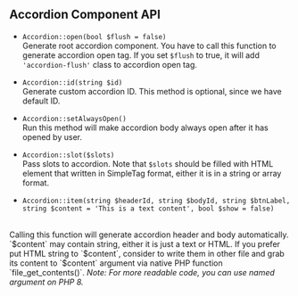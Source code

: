 ## Accordion Component API

- `Accordion::open(bool $flush = false)`
<br>Generate root accordion component. You have to call this function to generate accordion open tag. If you set `$flush` to true, it will add `'accordion-flush'` class to accordion open tag.

- `Accordion::id(string $id)`<br>
Generate custom accordion ID. This method is optional, since we have default ID.

- `Accordion::setAlwaysOpen()`<br>
Run this method will make accordion body always open after it has opened by user.

- `Accordion::slot($slots)` <br>
Pass slots to accordion. Note that `$slots` should be filled with HTML element that written in SimpleTag format, either it is in a string or array format.

- `Accordion::item(string $headerId, string $bodyId, string $btnLabel, string $content = 'This is a text content', bool $show = false)`
<br>
Calling this function will generate accordion header and body automatically. <br>
`$content` may contain string, either it is just a text or HTML. If you prefer put HTML string to `$content`, consider to write them in other file and grab its content to `$content` argument via native PHP function `file_get_contents()`.
<i>Note: For more readable code, you can use named argument on PHP 8.</i>